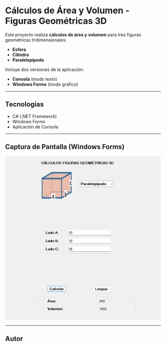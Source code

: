 # Cálculos de Área y Volumen - Figuras Geométricas 3D

Este proyecto realiza **cálculos de área y volumen** para tres figuras geométricas tridimensionales:

- **Esfera**  
- **Cilindro**  
- **Paralelepípedo**  

Incluye dos versiones de la aplicación:
- **Consola** (modo texto)
- **Windows Forms** (modo gráfico)

---

## Tecnologías

- C# (.NET Framework)
- Windows Forms
- Aplicación de Consola

---

## Captura de Pantalla (Windows Forms)

![image alt](https://github.com/Arias1504/CalculosFigurasGeometricas/blob/2eeca18a6a44546ca4ebb7322c3d979d9189b247/Screenshot.png)  


---

## Autor


